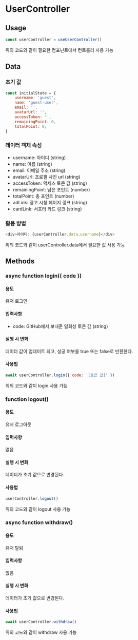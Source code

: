 # UserController

## Usage
```javascript
const userController = useUserController()
```
위의 코드와 같이 필요한 컴포넌트에서 컨트롤러 사용 가능


## Data

### 초기 값
```javascript
const initialState = {
    username: 'guest',
    name: 'guest-user',
    email: '',
    avatarUrl: '',
    accessToken: '',
    remainingPoint: 0,
    totalPoint: 0,
}
```

### 데이터 객체 속성
- username: 아이디 (string)
- name: 이름 (string)
- email: 이메일 주소 (string)
- avatarUrl: 프로필 사진 url (string)
- accessToken: 액세스 토큰 값 (string)
- remainingPoint: 남은 포인트 (number)
- totalPoint: 총 포인트 (number)
- adLink: 광고 시청 페이지 링크 (string)
- cardLink: 서포터 카드 링크 (string)

### 활용 방법
```javascript
<div>아이디: {userController.data.username}</div>
```
위의 코드와 같이 userController.data에서 필요한 값 사용 가능


## Methods

### async function login({ code })

#### 용도
유저 로그인

#### 입력사항
- code: GitHub에서 보내준 일회성 토큰 값 (string)

#### 실행 시 변화
데이터 값이 업데이트 되고, 성공 여부를 true 또는 false로 반환한다.

#### 사용법
```javascript
await userController.login({ code: '[토큰 값]' })
```
위의 코드와 같이 login 사용 가능


### function logout()

#### 용도
유저 로그아웃

#### 입력사항
없음

#### 실행 시 변화
데이터가 초기 값으로 변경된다.

#### 사용법
```javascript
userController.logout()
```
위의 코드와 같이 logout 사용 가능


### async function withdraw()

#### 용도
유저 탈퇴

#### 입력사항
없음

#### 실행 시 변화
데이터가 초기 값으로 변경된다.

#### 사용법
```javascript
await userController.withdraw()
```
위의 코드와 같이 withdraw 사용 가능